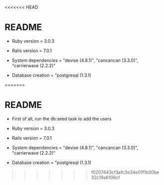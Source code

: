 <<<<<<< HEAD
# README

* Ruby version = 3.0.3

* Rails version = 7.0.1

* System dependencies = "devise (4.8.1)", "cancancan (3.3.0)", "carrierwave (2.2.2)"

* Database creation = "postgresql (1.3.1)


=======
# README
* First of all, run the db:seed task to add the users

* Ruby version = 3.0.3

* Rails version = 7.0.1

* System dependencies = "devise (4.8.1)", "cancancan (3.3.0)", "carrierwave (2.2.2)"

* Database creation = "postgresql (1.3.1)


>>>>>>> f0207443cf3afc3e34e01f1b00be32c19a6106cf
